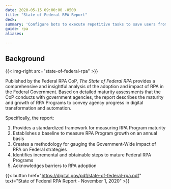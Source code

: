 ```yaml
---
date: 2020-05-15 09:00:00 -0500
title: "State of Federal RPA Report"
deck: 
summary: 'Configure bots to execute repetitive tasks to save users from performing mundane tasks repeatedly for the same process.'
guide: rpa
aliases: 

---
```


## Background

{{< img-right src="state-of-federal-rpa" >}}

Published by the Federal RPA CoP, *The State of Federal RPA* provides a comprehensive and insightful analysis of the adoption and impact of RPA in the Federal Government. Based on detailed maturity assessments that the CoP conducts with government agencies, the report describes the maturity and growth of RPA Programs to convey agency progress in digital transformation and automation. 

Specifically, the report: 

1. Provides a standardized framework for measuring RPA Program maturity
2. Establishes a baseline to measure RPA Program growth on an annual basis
3. Creates a methodology for gauging the Government-Wide impact of RPA on Federal strategies
4. Identifies incremental and obtainable steps to mature Federal RPA Programs
5. Acknowledges barriers to RPA adoption

{{< button href="https://digital.gov/pdf/state-of-federal-rpa.pdf" text="State of Federal RPA Report - November 1, 2020" >}}
